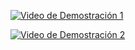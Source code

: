 
[![Video de Demostración 1](https://img.youtube.com/vi/no4dKAq5WvE/0.jpg)](https://www.youtube.com/watch?v=no4dKAq5WvE)

[![Video de Demostración 2](https://img.youtube.com/vi/YCpiUVDlPLo/0.jpg)](https://www.youtube.com/watch?v=YCpiUVDlPLo)
